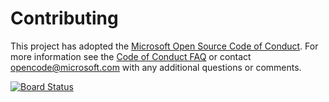 # Contributing

This project has adopted the [Microsoft Open Source Code of Conduct](https://opensource.microsoft.com/codeofconduct/). For more information see the [Code of Conduct FAQ](https://opensource.microsoft.com/codeofconduct/faq/) or contact [opencode@microsoft.com](mailto:opencode@microsoft.com) with any additional questions or comments.

[![Board Status](https://dev.azure.com/zxc01/ff1caed4-c181-4f3d-bb62-7cc7a9307a47/bcaca945-a14f-417f-bb56-0a74bda61cdf/_apis/work/boardbadge/e91add7d-8431-45e1-9670-8d64ec6d7dc6?columnOptions=1)](https://dev.azure.com/zxc01/ff1caed4-c181-4f3d-bb62-7cc7a9307a47/_boards/board/t/bcaca945-a14f-417f-bb56-0a74bda61cdf/Microsoft.RequirementCategory/)
